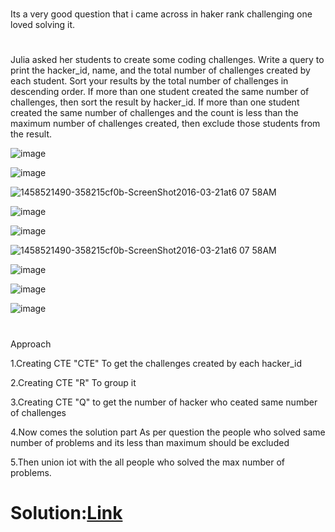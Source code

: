 
#
Its a very good question that i came across in haker rank challenging one loved solving it.

#
Julia asked her students to create some coding challenges. Write a query to print the hacker_id, name, and the total number of challenges created by each student. Sort your results by the total number of challenges in descending order. If more than one student created the same number of challenges, then sort the result by hacker_id. If more than one student created the same number of challenges and the count is less than the maximum number of challenges created, then exclude those students from the result.

![image](https://github.com/DeepanRaju-exe/Hacker_Rank_SQL_Solutions/assets/68472546/10fc4e73-c2a0-47bc-a3c8-37d06bdfd501)

![image](https://github.com/DeepanRaju-exe/Hacker_Rank_SQL_Solutions/assets/68472546/800616d9-1136-4694-b0a7-5cfcf83a6cf8)

![1458521490-358215cf0b-ScreenShot2016-03-21at6 07 58AM](https://github.com/DeepanRaju-exe/Hacker_Rank_SQL_Solutions/assets/68472546/690a21d3-9b6e-47b3-8adc-d487f384f386)

![image](https://github.com/DeepanRaju-exe/Hacker_Rank_SQL_Solutions/assets/68472546/051e18de-3cb7-4bba-bd39-8c4f054f33d8)

![image](https://github.com/DeepanRaju-exe/Hacker_Rank_SQL_Solutions/assets/68472546/0035099e-8519-49ac-8f62-8085d11bfc70)


![1458521490-358215cf0b-ScreenShot2016-03-21at6 07 58AM](https://github.com/DeepanRaju-exe/Hacker_Rank_SQL_Solutions/assets/68472546/df4c29db-37aa-4be7-b272-282642c1a1a1)

![image](https://github.com/DeepanRaju-exe/Hacker_Rank_SQL_Solutions/assets/68472546/557550d7-4fa0-4ce5-b72a-aa1a61977346)

![image](https://github.com/DeepanRaju-exe/Hacker_Rank_SQL_Solutions/assets/68472546/75793e0c-1a15-4569-b326-64bb0ad5fb2e)

![image](https://github.com/DeepanRaju-exe/Hacker_Rank_SQL_Solutions/assets/68472546/c7914e06-9bfd-43ec-b282-ef39cbb7a231)


#
Approach

1.Creating CTE "CTE" To get the challenges created by each hacker_id

2.Creating CTE "R" To group it

3.Creating CTE "Q" to get the number of hacker who ceated same number of challenges

4.Now comes the solution part As per question the people who solved same number of problems and its less than maximum should be excluded

5.Then union iot with the all people who solved the max number of problems.

Solution:[Link]()
================================






